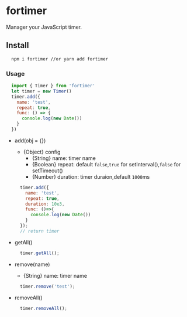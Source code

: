 # fortimer

Manager your JavaScript timer.

## Install

``` node
  npm i fortimer //or yarn add fortimer
```

### Usage

``` js
  import { Timer } from 'fortimer'
  let timer = new Timer()
  timer.add({
    name: 'test',
    repeat: true,
    func: () => {
      console.log(new Date())
    }
  })
```

* add(obj = {})
  * {Object} config
    * {String} name: timer name
    * {Boolean} repeat: default `false`,`true` for setInterval(),`false` for setTimeout()
    * {Number} duration: timer duraion,default `1000`ms

  ``` js
    timer.add({
      name: 'test',
      repeat: true,
      duration: 10e3,
      func: ()=>{
        console.log(new Date())
      }
    });
    // return timer
  ```
* getAll()
  ``` js
    timer.getAll();
  ```
* remove(name)
  * {String} name: timer name

  ``` js
    timer.remove('test');
  ```
* removeAll()
  ``` js
    timer.removeAll();
  ```